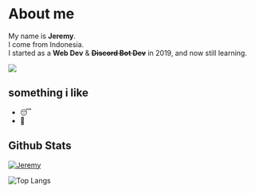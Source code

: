 # About me

My name is **Jeremy**.<br />
I come from Indonesia.<br />
I started as a **Web Dev** & ~~**Discord Bot Dev**~~ in 2019, and now still learning.

![](https://komarev.com/ghpvc/?username=jeremy776&color=yellowgreen)

## something i like

+ 😴
+ 🌃

## Github Stats
[![Jeremy](https://github-readme-stats.vercel.app/api?username=jeremy776&show_icons=true&count_private=true&include_all_commits=true&custom_title=Jeremy+Stats+Github&theme=tokyonight)](Github+Stats)

![Top Langs](https://github-readme-stats.vercel.app/api/top-langs/?username=jeremy776&layout=compact&theme=tokyonight)
